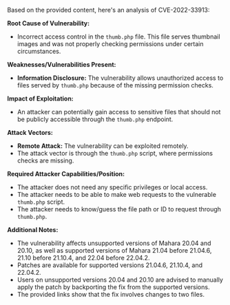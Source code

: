 Based on the provided content, here's an analysis of CVE-2022-33913:

**Root Cause of Vulnerability:**
- Incorrect access control in the `thumb.php` file. This file serves thumbnail images and was not properly checking permissions under certain circumstances.

**Weaknesses/Vulnerabilities Present:**
- **Information Disclosure:** The vulnerability allows unauthorized access to files served by `thumb.php` because of the missing permission checks.

**Impact of Exploitation:**
- An attacker can potentially gain access to sensitive files that should not be publicly accessible through the `thumb.php` endpoint.

**Attack Vectors:**
- **Remote Attack:** The vulnerability can be exploited remotely.
- The attack vector is through the `thumb.php` script, where permissions checks are missing.

**Required Attacker Capabilities/Position:**
- The attacker does not need any specific privileges or local access.
- The attacker needs to be able to make web requests to the vulnerable `thumb.php` script.
- The attacker needs to know/guess the file path or ID to request through `thumb.php`.

**Additional Notes:**
- The vulnerability affects unsupported versions of Mahara 20.04 and 20.10, as well as supported versions of Mahara 21.04 before 21.04.6, 21.10 before 21.10.4, and 22.04 before 22.04.2.
- Patches are available for supported versions 21.04.6, 21.10.4, and 22.04.2.
- Users on unsupported versions 20.04 and 20.10 are advised to manually apply the patch by backporting the fix from the supported versions.
- The provided links show that the fix involves changes to two files.